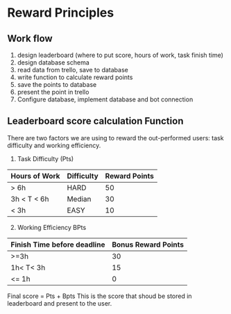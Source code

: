 # Reward Principles 
## Work flow
1. design leaderboard (where to put score, hours of work, task finish time) 
2. design database schema 
3. read data from trello, save to database 
4. write function to calculate reward points 
5. save the points to database 
6. present the point in trello
7. Configure database, implement database and bot connection

## Leaderboard score calculation Function

There are two factors we are using to reward the out-performed users: task difficulty and working efficiency.
1. Task Difficulty (Pts)

|Hours of Work | Difficulty | Reward Points 
|--- | --- |---
|> 6h | HARD |50
|3h < T < 6h | Median | 30
|< 3h | EASY|10

2. Working Efficiency BPts

|Finish Time before deadline | Bonus Reward Points
|--- | ---
|>=3h | 30
|1h< T< 3h | 15
|<= 1h| 0

Final score = Pts + Bpts
This is the score that shoud be stored in leaderboard and present to the user.
